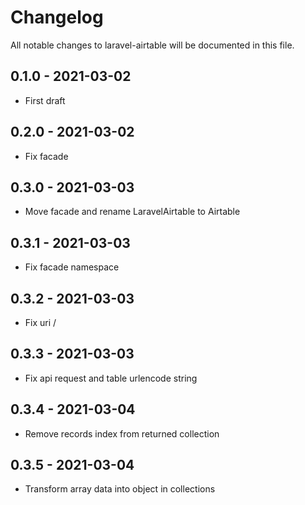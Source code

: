 # Changelog

All notable changes to laravel-airtable will be documented in this file.

## 0.1.0 - 2021-03-02

- First draft

## 0.2.0 - 2021-03-02

- Fix facade

## 0.3.0 - 2021-03-03

- Move facade and rename LaravelAirtable to Airtable

## 0.3.1 - 2021-03-03

- Fix facade namespace

## 0.3.2 - 2021-03-03

- Fix uri /

## 0.3.3 - 2021-03-03

- Fix api request and table urlencode string

## 0.3.4 - 2021-03-04

- Remove records index from returned collection

## 0.3.5 - 2021-03-04

- Transform array data into object in collections

